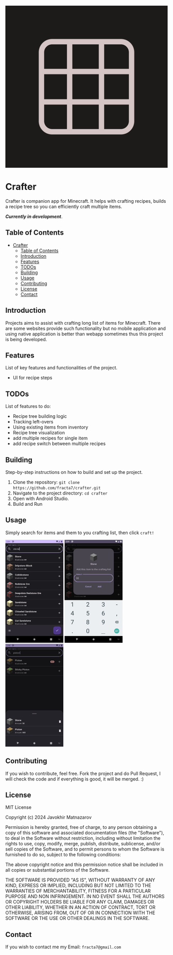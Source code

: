 ![app icon](crafter.png)

# Crafter

Crafter is companion app for Minecraft. It helps with crafting recipes, builds a recipe tree so you can efficiently craft multiple items. 

**_Currently in development_**.

## Table of Contents

- [Crafter](#crafter)
    - [Table of Contents](#table-of-contents)
    - [Introduction](#introduction)
    - [Features](#features)
    - [TODOs](#todos)
    - [Building](#installation)
    - [Usage](#usage)
    - [Contributing](#contributing)
    - [License](#license)
    - [Contact](#contact)

## Introduction

Projects aims to assist with crafting long list of items for Minecraft. There are some websites provide such functionality but no mobile application and using native application is better than webapp sometimes thus this project is being developed.

## Features

List of key features and functionalities of the project.

- UI for recipe steps

## TODOs

List of features to do:

- Recipe tree building logic
- Tracking left-overs
- Using existing items from inventory
- Recipe tree visualization
- add multiple recipes for single item
- add recipe switch between multiple recipes

## Building

Step-by-step instructions on how to build and set up the project.

1. Clone the repository: `git clone https://github.com/fracta7/crafter.git`
2. Navigate to the project directory: `cd crafter`
3. Open with Android Studio.
4. Build and Run

## Usage

Simply search for items and them to you crafting list, then click `craft!`

<img height="320" src="images/1.png" width="180"/>
<img height="320" src="images/2.png" width="180"/>
<img height="320" src="images/3.png" width="180"/>

## Contributing

If you wish to contribute, feel free. Fork the project and do Pull Request, I will check the code and if everything is good, it will be merged. :)

## License
MIT License

Copyright (c) 2024 Javokhir Matnazarov

Permission is hereby granted, free of charge, to any person obtaining a copy
of this software and associated documentation files (the "Software"), to deal
in the Software without restriction, including without limitation the rights
to use, copy, modify, merge, publish, distribute, sublicense, and/or sell
copies of the Software, and to permit persons to whom the Software is
furnished to do so, subject to the following conditions:

The above copyright notice and this permission notice shall be included in all
copies or substantial portions of the Software.

THE SOFTWARE IS PROVIDED "AS IS", WITHOUT WARRANTY OF ANY KIND, EXPRESS OR
IMPLIED, INCLUDING BUT NOT LIMITED TO THE WARRANTIES OF MERCHANTABILITY,
FITNESS FOR A PARTICULAR PURPOSE AND NON INFRINGEMENT. IN NO EVENT SHALL THE
AUTHORS OR COPYRIGHT HOLDERS BE LIABLE FOR ANY CLAIM, DAMAGES OR OTHER
LIABILITY, WHETHER IN AN ACTION OF CONTRACT, TORT OR OTHERWISE, ARISING FROM,
OUT OF OR IN CONNECTION WITH THE SOFTWARE OR THE USE OR OTHER DEALINGS IN THE
SOFTWARE.

## Contact

If you wish to contact me my Email: `fracta7@gmail.com`